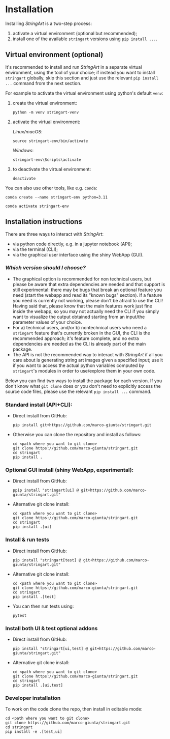 # Installation
Installing *StringArt* is a two-step process:
1. activate a virtual environment (optional but recommended);
2. install one of the available `stringart` versions using `pip install ...`.

## Virtual environment (optional)
It's recommended to install and run *StringArt* in a separate virtual environment, using the tool of your choice; if instead you want to install `stringart` globally, skip this section and just use the relevant `pip install ...` command from the next section.

For example to activate the virtual environment using python's default `venv`:
1) create the virtual environment:
    ```
    python -m venv stringart-venv
    ```
2) activate the virtual environment:

    *Linux/macOS*:
    ```
    source stringart-env/bin/activate
    ```
    *Windows*:
    ```
    stringart-env\Scripts\activate
    ```
3) to deactivate the virtual environment:
    ```
    deactivate
    ```

You can also use other tools, like e.g. `conda`:
```
conda create --name stringart-env python=3.11
```
```
conda activate stringart-env
```

## Installation instructions
There are three ways to interact with *StringArt*:
- via python code directly, e.g. in a jupyter notebook (API);
- via the terminal (CLI);
- via the graphical user interface using the shiny WebApp (GUI).

### *Which version should I choose?*
- The graphical option is recommended for non technical users, but please be aware that extra dependencies are needed and that support is still experimental: there may be bugs that break an optional feature you need (start the webapp and read its "known bugs" section). If a feature you need is currently not working, please don't be afraid to use the CLI! Having said that, please know that the main features work just fine inside the webapp, so you may not actually need the CLI if you simply want to visualize the output obtained starting from an input/the parameter values of your choice.
- For a) technical users, and/or b) nontechnical users who need a `stringart` feature that's currently broken in the GUI, the CLI is the recommended approach; it's feature complete, and no extra dependencies are needed as the CLI is already part of the main package.
- The API is not the recommended way to interact with *StringArt* if all you care about is generating string art images given a specified input; use it if you want to access the actual python variables computed by `stringart`'s modules in order to use/explore them in your own code.

Below you can find two ways to install the package for each version. If you don't know what `git clone` does or you don't need to explicitly access the source code files, please use the relevant `pip install ...` command.

### Standard install (API+CLI):

- Direct install from GitHub:
    ```
    pip install git+https://github.com/marco-giunta/stringart.git
    ```
- Otherwise you can clone the repository and install as follows:
    ```
    cd <path where you want to git clone>
    git clone https://github.com/marco-giunta/stringart.git
    cd stringart
    pip install .
    ```

### Optional GUI install (shiny WebApp, experimental):
- Direct install from GitHub:
    ```
    ppip install "stringart[ui] @ git+https://github.com/marco-giunta/stringart.git"
    ```
- Alternative git clone install:
    ```
    cd <path where you want to git clone>
    git clone https://github.com/marco-giunta/stringart.git
    cd stringart
    pip install .[ui]
    ```

### Install & run tests
- Direct install from GitHub:
    ```
    pip install "stringart[test] @ git+https://github.com/marco-giunta/stringart.git"
    ```

- Alternative git clone install:
    ```
    cd <path where you want to git clone>
    git clone https://github.com/marco-giunta/stringart.git
    cd stringart
    pip install .[test]
    ```
- You can then run tests using:
    ```
    pytest
    ```

### Install both UI & test optional addons
- Direct install from GitHub:
    ```
    pip install "stringart[ui,test] @ git+https://github.com/marco-giunta/stringart.git"
    ```
- Alternative git clone install:
    ```
    cd <path where you want to git clone>
    git clone https://github.com/marco-giunta/stringart.git
    cd stringart
    pip install .[ui,test]
    ```

### Developer installation
To work on the code clone the repo, then install in editable mode:
```
cd <path where you want to git clone>
git clone https://github.com/marco-giunta/stringart.git
cd stringart
pip install -e .[test,ui]
```